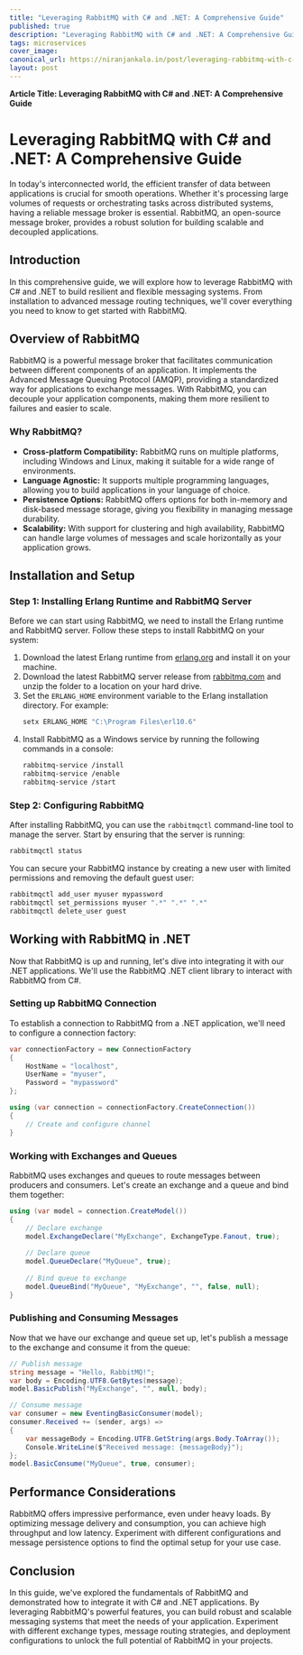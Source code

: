 ```yaml
---
title: "Leveraging RabbitMQ with C# and .NET: A Comprehensive Guide"
published: true
description: "Leveraging RabbitMQ with C# and .NET: A Comprehensive Guide"
tags: microservices
cover_image: 
canonical_url: https://niranjankala.in/post/leveraging-rabbitmq-with-c-and-net-a-comprehensive-guide
layout: post
---
```


**Article Title: Leveraging RabbitMQ with C# and .NET: A Comprehensive Guide**

# Leveraging RabbitMQ with C# and .NET: A Comprehensive Guide

In today's interconnected world, the efficient transfer of data between applications is crucial for smooth operations. Whether it's processing large volumes of requests or orchestrating tasks across distributed systems, having a reliable message broker is essential. RabbitMQ, an open-source message broker, provides a robust solution for building scalable and decoupled applications.

## Introduction

In this comprehensive guide, we will explore how to leverage RabbitMQ with C# and .NET to build resilient and flexible messaging systems. From installation to advanced message routing techniques, we'll cover everything you need to know to get started with RabbitMQ.

## Overview of RabbitMQ

RabbitMQ is a powerful message broker that facilitates communication between different components of an application. It implements the Advanced Message Queuing Protocol (AMQP), providing a standardized way for applications to exchange messages. With RabbitMQ, you can decouple your application components, making them more resilient to failures and easier to scale.

### Why RabbitMQ?

- **Cross-platform Compatibility:** RabbitMQ runs on multiple platforms, including Windows and Linux, making it suitable for a wide range of environments.
- **Language Agnostic:** It supports multiple programming languages, allowing you to build applications in your language of choice.
- **Persistence Options:** RabbitMQ offers options for both in-memory and disk-based message storage, giving you flexibility in managing message durability.
- **Scalability:** With support for clustering and high availability, RabbitMQ can handle large volumes of messages and scale horizontally as your application grows.

## Installation and Setup

### Step 1: Installing Erlang Runtime and RabbitMQ Server

Before we can start using RabbitMQ, we need to install the Erlang runtime and RabbitMQ server. Follow these steps to install RabbitMQ on your system:

1. Download the latest Erlang runtime from [erlang.org](http://www.erlang.org/download.html) and install it on your machine.
2. Download the latest RabbitMQ server release from [rabbitmq.com](http://www.rabbitmq.com/server.html) and unzip the folder to a location on your hard drive.
3. Set the `ERLANG_HOME` environment variable to the Erlang installation directory. For example:
   ```bash
   setx ERLANG_HOME "C:\Program Files\erl10.6"
   ```
4. Install RabbitMQ as a Windows service by running the following commands in a console:
   ```bash
   rabbitmq-service /install
   rabbitmq-service /enable
   rabbitmq-service /start
   ```

### Step 2: Configuring RabbitMQ

After installing RabbitMQ, you can use the `rabbitmqctl` command-line tool to manage the server. Start by ensuring that the server is running:

```bash
rabbitmqctl status
```

You can secure your RabbitMQ instance by creating a new user with limited permissions and removing the default guest user:

```bash
rabbitmqctl add_user myuser mypassword
rabbitmqctl set_permissions myuser ".*" ".*" ".*"
rabbitmqctl delete_user guest
```

## Working with RabbitMQ in .NET

Now that RabbitMQ is up and running, let's dive into integrating it with our .NET applications. We'll use the RabbitMQ .NET client library to interact with RabbitMQ from C#.

### Setting up RabbitMQ Connection

To establish a connection to RabbitMQ from a .NET application, we'll need to configure a connection factory:

```csharp
var connectionFactory = new ConnectionFactory
{
    HostName = "localhost",
    UserName = "myuser",
    Password = "mypassword"
};

using (var connection = connectionFactory.CreateConnection())
{
    // Create and configure channel
}
```

### Working with Exchanges and Queues

RabbitMQ uses exchanges and queues to route messages between producers and consumers. Let's create an exchange and a queue and bind them together:

```csharp
using (var model = connection.CreateModel())
{
    // Declare exchange
    model.ExchangeDeclare("MyExchange", ExchangeType.Fanout, true);
    
    // Declare queue
    model.QueueDeclare("MyQueue", true);
    
    // Bind queue to exchange
    model.QueueBind("MyQueue", "MyExchange", "", false, null);
}
```

### Publishing and Consuming Messages

Now that we have our exchange and queue set up, let's publish a message to the exchange and consume it from the queue:

```csharp
// Publish message
string message = "Hello, RabbitMQ!";
var body = Encoding.UTF8.GetBytes(message);
model.BasicPublish("MyExchange", "", null, body);

// Consume message
var consumer = new EventingBasicConsumer(model);
consumer.Received += (sender, args) =>
{
    var messageBody = Encoding.UTF8.GetString(args.Body.ToArray());
    Console.WriteLine($"Received message: {messageBody}");
};
model.BasicConsume("MyQueue", true, consumer);
```

## Performance Considerations

RabbitMQ offers impressive performance, even under heavy loads. By optimizing message delivery and consumption, you can achieve high throughput and low latency. Experiment with different configurations and message persistence options to find the optimal setup for your use case.

## Conclusion

In this guide, we've explored the fundamentals of RabbitMQ and demonstrated how to integrate it with C# and .NET applications. By leveraging RabbitMQ's powerful features, you can build robust and scalable messaging systems that meet the needs of your application. Experiment with different exchange types, message routing strategies, and deployment configurations to unlock the full potential of RabbitMQ in your projects.